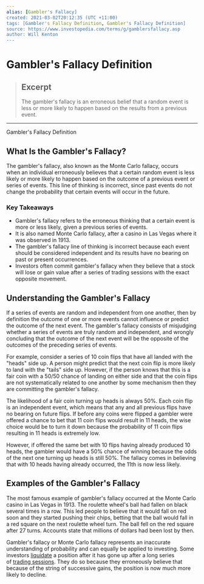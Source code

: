```yaml
---
alias: [Gambler's Fallacy]
created: 2021-03-02T20:12:35 (UTC +11:00)
tags: [Gambler's Fallacy Definition, Gambler's Fallacy Definition]
source: https://www.investopedia.com/terms/g/gamblersfallacy.asp
author: Will Kenton
---
```


# Gambler's Fallacy Definition

> ## Excerpt
> The gambler's fallacy is an erroneous belief that a random event is less or more likely to happen based on the results from a previous event.

---

Gambler's Fallacy Definition
## What Is the Gambler's Fallacy?

The gambler's fallacy, also known as the Monte Carlo fallacy, occurs when an individual erroneously believes that a certain random event is less likely or more likely to happen based on the outcome of a previous event or series of events. This line of thinking is incorrect, since past events do not change the probability that certain events will occur in the future.

### Key Takeaways

-   Gambler's fallacy refers to the erroneous thinking that a certain event is more or less likely, given a previous series of events.
-   It is also named Monte Carlo fallacy, after a casino in Las Vegas where it was observed in 1913.
-   The gambler's fallacy line of thinking is incorrect because each event should be considered independent and its results have no bearing on past or present occurrences.
-   Investors often commit gambler's fallacy when they believe that a stock will lose or gain value after a series of trading sessions with the exact opposite movement.

## Understanding the Gambler's Fallacy

If a series of events are random and independent from one another, then by definition the outcome of one or more events cannot influence or predict the outcome of the next event. The gambler's fallacy consists of misjudging whether a series of events are truly random and independent, and wrongly concluding that the outcome of the next event will be the opposite of the outcomes of the preceding series of events.

For example, consider a series of 10 coin flips that have all landed with the "heads" side up. A person might predict that the next coin flip is more likely to land with the "tails" side up. However, if the person knows that this is a fair coin with a 50/50 chance of landing on either side and that the coin flips are not systematically related to one another by some mechanism then they are committing the gambler's fallacy.

The likelihood of a fair coin turning up heads is always 50%. Each coin flip is an independent event, which means that any and all previous flips have no bearing on future flips. If before any coins were flipped a gambler were offered a chance to bet that 11 coin flips would result in 11 heads, the wise choice would be to turn it down because the probability of 11 coin flips resulting in 11 heads is extremely low.

However, if offered the same bet with 10 flips having already produced 10 heads, the gambler would have a 50% chance of winning because the odds of the next one turning up heads is still 50%. The fallacy comes in believing that with 10 heads having already occurred, the 11th is now less likely.

## Examples of the Gambler's Fallacy

The most famous example of gambler's fallacy occurred at the Monte Carlo casino in Las Vegas in 1913. The roulette wheel's ball had fallen on black several times in a row. This led people to believe that it would fall on red soon and they started pushing their chips, betting that the ball would fall in a red square on the next roulette wheel turn. The ball fell on the red square after 27 turns. Accounts state that millions of dollars had been lost by then.

Gambler's fallacy or Monte Carlo fallacy represents an inaccurate understanding of probability and can equally be applied to investing. Some investors [liquidate](https://www.investopedia.com/terms/l/liquidate.asp) a position after it has gone up after a long series of [trading sessions](https://www.investopedia.com/terms/t/tradingsession.asp). They do so because they erroneously believe that because of the string of successive gains, the position is now much more likely to decline.
